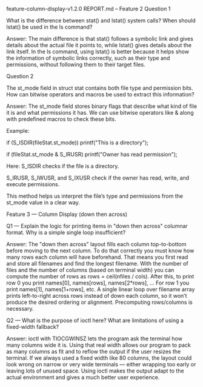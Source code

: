 feature-column-display-v1.2.0
REPORT.md – Feature 2
Question 1

What is the difference between stat() and lstat() system calls? When should lstat() be used in the ls command?

Answer:
The main difference is that stat() follows a symbolic link and gives details about the actual file it points to, while lstat() gives details about the link itself.
In the ls command, using lstat() is better because it helps show the information of symbolic links correctly, such as their type and permissions, without following them to their target files.

Question 2

The st_mode field in struct stat contains both file type and permission bits. How can bitwise operators and macros be used to extract this information?

Answer:
The st_mode field stores binary flags that describe what kind of file it is and what permissions it has.
We can use bitwise operators like & along with predefined macros to check these bits.

Example:

if (S_ISDIR(fileStat.st_mode))
    printf("This is a directory");

if (fileStat.st_mode & S_IRUSR)
    printf("Owner has read permission");


Here:
S_ISDIR checks if the file is a directory.

S_IRUSR, S_IWUSR, and S_IXUSR check if the owner has read, write, and execute permissions.

This method helps us interpret the file’s type and permissions from the st_mode value in a clear way.

Feature 3 — Column Display (down then across)

Q1 — Explain the logic for printing items in "down then across" columnar format. Why is a simple single loop insufficient?

Answer:
The "down then across" layout fills each column top-to-bottom before moving to the next column. To do that correctly you must know how many rows each column will have beforehand. That means you first read and store all filenames and find the longest filename. With the number of files and the number of columns (based on terminal width) you can compute the number of rows as rows = ceil(nfiles / cols). After this, to print row 0 you print names[0], names[rows], names[2*rows], ... For row 1 you print names[1], names[1+rows], etc. A single linear loop over filename array prints left-to-right across rows instead of down each column, so it won’t produce the desired ordering or alignment. Precomputing rows/columns is necessary.

Q2 — What is the purpose of ioctl here? What are limitations of using a fixed-width fallback?

Answer:
ioctl with TIOCGWINSZ lets the program ask the terminal how many columns wide it is. Using that real width allows our program to pack as many columns as fit and to reflow the output if the user resizes the terminal. If we always used a fixed width like 80 columns, the layout could look wrong on narrow or very wide terminals — either wrapping too early or leaving lots of unused space. Using ioctl makes the output adapt to the actual environment and gives a much better user experience.
